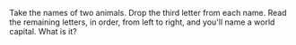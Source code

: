 Take the names of two animals. Drop the third letter from each name. Read the remaining letters, in order, from left to right, and you'll name a world capital. What is it?
